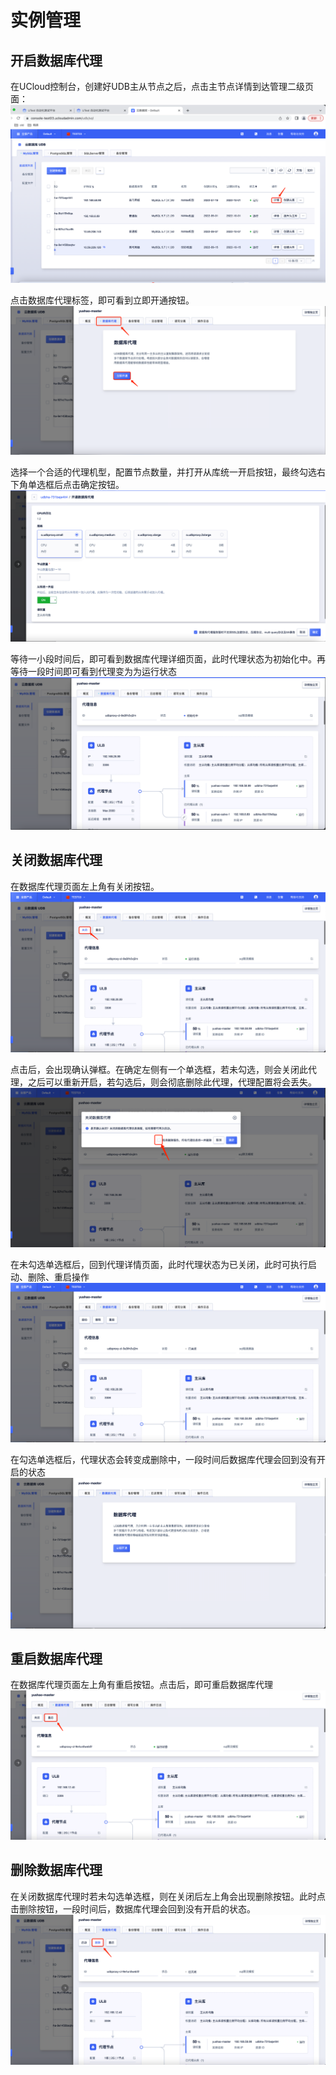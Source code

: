 # 实例管理

## 开启数据库代理
在UCloud控制台，创建好UDB主从节点之后，点击主节点详情到达管理二级页面：
![image](/images/udb-proxy-operator1.png)

点击数据库代理标签，即可看到立即开通按钮。
![image](/images/udb-proxy-operator2.png)

选择一个合适的代理机型，配置节点数量，并打开从库统一开启按钮，最终勾选右下角单选框后点击确定按钮。
![image](/images/udb-proxy-operator3.png)

等待一小段时间后，即可看到数据库代理详细页面，此时代理状态为初始化中。再等待一段时间即可看到代理变为为运行状态
![image](/images/udb-proxy-operator4.png)


## 关闭数据库代理
在数据库代理页面左上角有关闭按钮。
![image](/images/udb-proxy-operator5.png)

点击后，会出现确认弹框。在确定左侧有一个单选框，若未勾选，则会关闭此代理，之后可以重新开启，若勾选后，则会彻底删除此代理，代理配置将会丢失。
![image](/images/udb-proxy-operator6.png)

在未勾选单选框后，回到代理详情页面，此时代理状态为已关闭，此时可执行启动、删除、重启操作
![image](/images/udb-proxy-operator7.png)

在勾选单选框后，代理状态会转变成删除中，一段时间后数据库代理会回到没有开启的状态
![image](/images/udb-proxy-operator8.png)

## 重启数据库代理
在数据库代理页面左上角有重启按钮。点击后，即可重启数据库代理
![image](/images/udb-proxy-operator9.png)

## 删除数据库代理
在关闭数据库代理时若未勾选单选框，则在关闭后左上角会出现删除按钮。此时点击删除按钮，一段时间后，数据库代理会回到没有开启的状态。
![image](/images/udb-proxy-operator10.png)